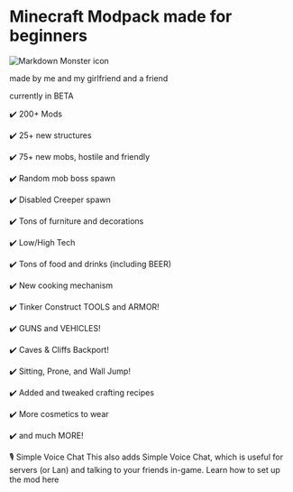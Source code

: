 # Minecraft Modpack made for beginners

<img src="https://imgur.com/DkX4rpO.png" alt="Markdown Monster icon" style="margin-right: 10px;" />

made by me and my girlfriend and a friend

currently in BETA

✔️ 200+ Mods

✔️ 25+ new structures

✔️ 75+ new mobs, hostile and friendly

✔️ Random mob boss spawn

✔️ Disabled Creeper spawn

✔️ Tons of furniture and decorations

✔️ Low/High Tech

✔️ Tons of food and drinks (including BEER)

✔️ New cooking mechanism

✔️ Tinker Construct TOOLS and ARMOR!

✔️ GUNS and VEHICLES!

✔️ Caves & Cliffs Backport!

✔️ Sitting, Prone, and Wall Jump!

✔️ Added and tweaked crafting recipes

✔️ More cosmetics to wear

✔️ and much MORE!

🎙️ Simple Voice Chat
This also adds Simple Voice Chat, which is useful for servers (or Lan) and talking to your friends in-game. Learn how to set up the mod here
